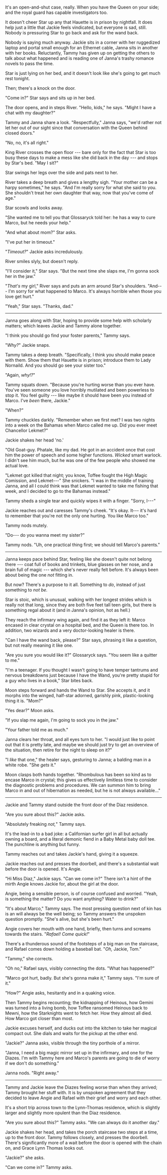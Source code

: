 It's an open-and-shut case, really. When you have the Queen on your
side; and the royal guard has capable investigators too.

It doesn't cheer Star up any that Hauette is in prison by nightfall. It
does help just a little that Jackie feels vindicated, but everyone is sad,
still. Nobody is pressuring Star to go back and ask for the wand back.

Nobody is saying much anyway. Jackie sits in a corner with her ruggedized
laptop and portal small enough for an Ethernet cable, Janna sits in another
with her books. Reluctantly, Tammy has given up on getting the others to
talk about what happened and is reading one of Janna's trashy romance novels
to pass the time.

Star is just lying on her bed, and it doesn't look like she's going to get much
rest tonight.

Then; there's a knock on the door.

"Come in?" Star says and sits up in her bed.

The door opens, and in steps River. "Hello, kids," he says. "Might I have a chat with
my daughter?"

Tammy and Janna share a look. "Respectfully," Janna says, "we'd rather not let her
out of our sight since that conversation with the Queen behind closed doors."

"No, no, it's all right."

King River crosses the open floor --- bare only for the fact that Star is too
busy these days to make a mess like she did back in the day --- and stops by Star's bed.
"May I sit?"

Star swings her legs over the side and pats next to her.

River takes a deep breath and gives a lengthy sigh. "Your mother can be a harpy sometimes,"
he says. "And I'm really sorry for what she said to you. She shouldn't treat her own daughter
that way, now that you've come of age."

Star scowls and looks away.

"She wanted me to tell you that Glossaryck told her: he has a way to cure Marco, but he
needs your help."

"And what about mom?" Star asks.

"I've put her in timeout."

"_Timeout?_" Jackie asks incredulously.

River smiles slyly, but doesn't reply.

"I'll consider it," Star says. "But the next time she slaps me, I'm gonna sock her in the jaw."

"_That's_ my girl," River says and puts an arm around Star's shoulders. "And--- I'm sorry
for what happened to Marco. It's always horrible when those you love get hurt."

"Yeah," Star says. "Thanks, dad."

----

Janna goes along with Star, hoping to provide some help with scholarly matters; which leaves
Jackie and Tammy alone together.

"I think you should go find your foster parents," Tammy says.

"_Why?_" Jackie snaps.

Tammy takes a deep breath. "Specifically, I think you should make peace with them. Show them
that Hauette is in prison; introduce them to Lady Nornaild. And you should go see your sister too."

"Again, _why!?_"

Tammy squats down. "Because you're hurting worse than you ever have. You've seen someone you love
horribly mutilated and been powerless to stop it. You feel guilty --- like maybe it should have
been you instead of Marco. I've _been_ there, Jackie."

"When?"

Tammy chuckles darkly. "Remember when we first met? I was two nights into a week on the Bahamas
when Marco called me up. Did you ever meet Chancellor Lekmet?"

Jackie shakes her head 'no.'

"Old Goat-guy. Phatale, like my dad. He got in an accident once that cost him the power of speech
and some higher functions. _Wicked_ smart warlock. I didn't see him much, but he was one of the few
people who showed me actual love.

"Lekmet got killed that night; you know, Toffee fought the High Magic Comission, and Lekmet---" She snickers.
"I was in the middle of training Janna, and all I could think was that Lekmet wanted to take
me fishing that week, and I decided to go to the Bahamas instead."

Tammy sheds a single tear and quickly wipes it with a finger. "Sorry, I---"

Jackie reaches out and caresses Tammy's cheek. "It's okay. It--- it's hard to remember that
you're not the only one hurting. You like Marco too."

Tammy nods mutely.

"Do--- do you wanna meet my sister?"

Tammy nods. "Uh, one practical thing first; we should tell Marco's parents."

----

Janna keeps pace behind Star, feeling like she doesn't quite not belong there ---
coat full of books and trinkets, blue glasses on her nose,
and a brain full of magic --- which she's never really felt before. It's always
been about being the one _not_ fitting in.

But now? There's a purpose to it all. Something to _do_, instead of just something 
to _not be._

Star is stoic, which is unusual, walking with her longest strides which is really not
that long, since they are both five feet tall teen girls, but there is something regal
about it (and in Janna's opinion, hot as hell.)

They reach the infirmary wing again, and find it as they left it: Marco encased in
clear crystal on a hospital bed, and the Queen is there too. In addition, two wizards
and a very doctor-looking healer is there.

"Can I have the wand back, please?" Star says, phrasing it like a question, but not
really meaning it like one.

"Are you sure you would like it?" Glossaryck says. "You seem like a quitter to me."

"I'm a teenager. If you thought I wasn't going to have temper tantrums and nervous
breakdowns just because I have the Wand, you're pretty stupid for a guy who lives
in a book," Star bites back.

Moon steps forward and hands the Wand to Star. She accepts it, and it morphs into
the winged, half-star adorned, garishly pink, plastic-looking thing it is. "Mom?"

"Yes dear?" Moon asks.

"If you slap me again, I'm going to sock you in the jaw."

"Your father told me as much."

Janna clears her throat, and all eyes turn to her. "I would just like to point out
that it is pretty late, and maybe we should just try to get an overview of the
situation, then retire for the night to sleep on it?"

"I _like_ that one," the healer says, gesturing to Janna; a balding man in a white robe. "She _gets_ it."

Moon clasps both hands together. "Rhombulous has been so kind as to encase Marco in
crystal; this gives us effectively limitless time to consider the diagnostic problems
and procedures. We can summon him to bring Marco in and out of hibernation as needed,
but he is not always available..."

---

Jackie and Tammy stand outside the front door of the Diaz residence.

"Are you sure about this?" Jackie asks.

"Absolutely freaking _not,_" Tammy says.

It's the lead-in to a bad joke: a Californian surfer girl in all but actually owning
a board, and a literal demonic fiend in a Baby Metal baby doll tee. The punchline is
anything but funny.

Tammy reaches out and takes Jackie's hand, giving it a squeeze.

Jackie reaches out and presses the doorbell, and there's a substantial wait before
the door is opened. It's Angie.

"Hi Miss Diaz," Jackie says. "Can we come in?" There isn't a hint of the mirth Angie
knows Jackie for, about the girl at the door.

Angie, being a sensible person, is of course
confused and worried. "Yeah, is something the matter? Do you want anything? Water to drink?"

"It's about Marco," Tammy says. The most pressing question next of kin has is an will always
be the well being; so Tammy answers the unspoken question promptly. "She's alive, but she's been hurt."

Angie covers her mouth with one hand, briefly, then turns and screams towards the stairs. "_Rafael!
Come quick!_"

There's a thunderous sound of the footsteps of a big man on the staircase, and Rafael comes down
holding a baseball bat. "_Oh,_ Jackie, Tom."

"Tammy," she corrects.

"Oh no," Rafael says, visibly connecting the dots. "What has happened?"

"Marco got hurt, badly. But she's gonna make it," Tammy says. "I'm sure of it."

"How?" Angie asks, hesitantly and in a quaking voice.

Then Tammy begins recounting; the kidnapping of Heinous, how Gemini was turned into
a living bomb, how Toffee ransomed Heinous back to Mewni, how the Starknights went to
fetch her. How they almost all died. How Marco got closer than most.

Jackie excuses herself, and ducks out into the kitchen to take her magical compact out.
She dials and waits for the pickup at the other end.

"Jackie?" Janna asks, visible through the tiny porthole of a mirror.

"Janna, I need a big magic mirror set up in the infirmary, and one for the Diazes.
I'm with Tammy here and Marco's parents are going to die of worry if we don't 
do something."

Janna nods. "Right away."

----

Tammy and Jackie leave the Diazes feeling worse than when they arrived; Tammy brought her stuff
with. It is by unspoken agreement that they decided to leave Angie and Rafael with their grief and worry
and each other.

It's a short trip across town to the Lynn-Thomas residence, which is slightly larger and slightly
more opulent than the Diaz residence.

"Are you sure about this?" Tammy asks. "We can always do it another day."

Jackie shakes her head, and takes the porch staircase two steps at a time, up to the front door.
Tammy follows closely, and presses the doorbell. There's significantly more of a wait before the door
is opened with the chain on, and Grace Lynn Thomas looks out.

"Jackie?" she asks.

"Can we come in?" Tammy asks.
